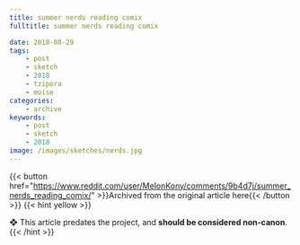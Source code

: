 ```yaml
---
title: summer nerds reading comix
fulltitle: summer nerds reading comix

date: 2018-08-29
tags:
    - post
    - sketch
    - 2018
    - tzipora
    - moise
categories:
    - archive
keywords:
    - post
    - sketch
    - 2018
image: /images/sketches/nerds.jpg
---
```

{{< button href="https://www.reddit.com/user/MelonKony/comments/9b4d7j/summer_nerds_reading_comix/" >}}Archived from the original article here{{< /button >}}
{{< hint yellow >}}

❖ This article predates the project, and **should be considered non-canon**.
{{< /hint >}}
